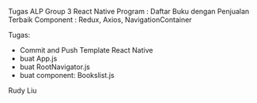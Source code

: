 Tugas ALP Group 3
React Native
Program : Daftar Buku dengan Penjualan Terbaik
Component : Redux, Axios, NavigationContainer

Tugas: 
- Commit and Push Template React Native
- buat App.js
- buat RootNavigator.js
- buat component: Bookslist.js

Rudy Liu
